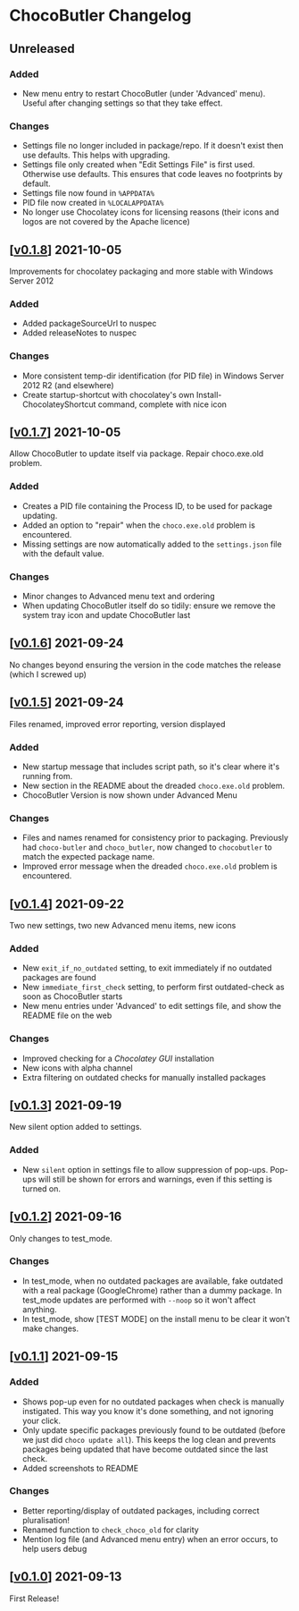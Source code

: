# ChocoButler Changelog


## Unreleased

### Added
* New menu entry to restart ChocoButler (under 'Advanced' menu). Useful after changing settings so that they take effect.
### Changes
* Settings file no longer included in package/repo. If it doesn't exist then use defaults. This helps with upgrading.
* Settings file only created when "Edit Settings File" is first used. Otherwise use defaults. This ensures that code leaves no footprints by default.
* Settings file now found in `%APPDATA%`
* PID file now created in `%LOCALAPPDATA%`
* No longer use Chocolatey icons for licensing reasons (their icons and logos are not covered by the Apache licence)
## [[v0.1.8](https://github.com/cokelid/ChocoButler/releases/tag/v0.1.8)] 2021-10-05
Improvements for chocolatey packaging and more stable with Windows Server 2012
### Added
* Added packageSourceUrl to nuspec
* Added releaseNotes to nuspec
### Changes
* More consistent temp-dir identification (for PID file) in Windows Server 2012 R2 (and elsewhere)
* Create startup-shortcut with chocolatey's own Install-ChocolateyShortcut command, complete with nice icon

## [[v0.1.7](https://github.com/cokelid/ChocoButler/releases/tag/v0.1.7)] 2021-10-05
Allow ChocoButler to update itself via package. Repair choco.exe.old problem.
### Added
* Creates a PID file containing the Process ID, to be used for package updating.
* Added an option to "repair" when the `choco.exe.old` problem is encountered.
* Missing settings are now automatically added to the `settings.json` file with the default value.
### Changes
* Minor changes to Advanced menu text and ordering
* When updating ChocoButler itself do so tidily: ensure we remove the system tray icon and update ChocoButler last


## [[v0.1.6](https://github.com/cokelid/ChocoButler/releases/tag/v0.1.6)] 2021-09-24
No changes beyond ensuring the version in the code matches the release (which I screwed up)


## [[v0.1.5](https://github.com/cokelid/ChocoButler/releases/tag/v0.1.5)] 2021-09-24
Files renamed, improved error reporting, version displayed

### Added
* New startup message that includes script path, so it's clear where it's running from.
* New section in the README about the dreaded `choco.exe.old` problem.
* ChocoButler Version is now shown under Advanced Menu
### Changes
* Files and names renamed for consistency prior to packaging. Previously had `choco-butler` and `choco_butler`, now changed to `chocobutler` to match the expected package name.
* Improved error message when the dreaded `choco.exe.old` problem is encountered.



## [[v0.1.4](https://github.com/cokelid/ChocoButler/releases/tag/v0.1.4)] 2021-09-22
Two new settings, two new Advanced menu items, new icons
### Added
* New `exit_if_no_outdated` setting, to exit immediately if no outdated packages are found
* New `immediate_first_check` setting, to perform first outdated-check as soon as ChocoButler starts
* New menu entries under 'Advanced' to edit settings file, and show the README file on the web
### Changes
* Improved checking for a _Chocolatey GUI_ installation
* New icons with alpha channel
* Extra filtering on outdated checks for manually installed packages


## [[v0.1.3](https://github.com/cokelid/ChocoButler/releases/tag/v0.1.3)] 2021-09-19
New silent option added to settings.
### Added
* New `silent` option in settings file to allow suppression of pop-ups. Pop-ups will still be shown for errors and warnings, even if this setting is turned on.

## [[v0.1.2](https://github.com/cokelid/ChocoButler/releases/tag/v0.1.1)] 2021-09-16
Only changes to test_mode.
### Changes
* In test_mode, when no outdated packages are available, fake outdated with a real package (GoogleChrome) rather than a dummy package. In test_mode updates are performed with `--noop` so it won't affect anything.
* In test_mode, show [TEST MODE] on the install menu to be clear it won't make changes. 

## [[v0.1.1](https://github.com/cokelid/ChocoButler/releases/tag/v0.1.1)] 2021-09-15
### Added
* Shows pop-up even for no outdated packages when check is manually instigated. This way you know it's done something, and not ignoring your click.
* Only update specific packages previously found to be outdated (before we just did `choco update all`). This keeps the log clean and prevents packages being updated that have become outdated since the last check.
* Added screenshots to README
 ### Changes
 * Better reporting/display of outdated packages, including correct pluralisation!
 * Renamed function to `check_choco_old` for clarity
 * Mention log file (and Advanced menu entry) when an error occurs, to help users debug

## [[v0.1.0](https://github.com/cokelid/ChocoButler/releases/tag/v0.1.0)] 2021-09-13
First Release!










